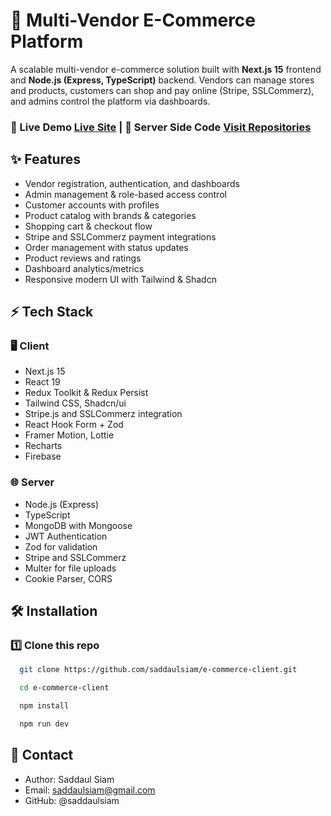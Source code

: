 # 🛒 Multi-Vendor E-Commerce Platform

A scalable multi-vendor e-commerce solution built with **Next.js 15** frontend and **Node.js (Express, TypeScript)** backend. Vendors can manage stores and products, customers can shop and pay online (Stripe, SSLCommerz), and admins control the platform via dashboards.

### 🚀 Live Demo [Live Site](https://siam-store.vercel.app) | 🚀 Server Side Code [Visit Repositories](https://github.com/saddaulsiam/e-commerce-server)

## ✨ Features

- Vendor registration, authentication, and dashboards
- Admin management & role-based access control
- Customer accounts with profiles
- Product catalog with brands & categories
- Shopping cart & checkout flow
- Stripe and SSLCommerz payment integrations
- Order management with status updates
- Product reviews and ratings
- Dashboard analytics/metrics
- Responsive modern UI with Tailwind & Shadcn

## ⚡ Tech Stack

### 🖥️ Client

- Next.js 15
- React 19
- Redux Toolkit & Redux Persist
- Tailwind CSS, Shadcn/ui
- Stripe.js and SSLCommerz integration
- React Hook Form + Zod
- Framer Motion, Lottie
- Recharts
- Firebase

### 🌐 Server

- Node.js (Express)
- TypeScript
- MongoDB with Mongoose
- JWT Authentication
- Zod for validation
- Stripe and SSLCommerz
- Multer for file uploads
- Cookie Parser, CORS

## 🛠️ Installation

### 1️⃣ Clone this repo

```bash
  git clone https://github.com/saddaulsiam/e-commerce-client.git
```

```bash
  cd e-commerce-client
```

```bash
  npm install
```

```bash
  npm run dev
```

## 📣 Contact

- Author: Saddaul Siam
- Email: saddaulsiam@gmail.com
- GitHub: @saddaulsiam
